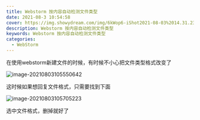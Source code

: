 ```yaml
---
title: Webstorm 按内容自动检测文件类型
date: 2021-08-3 10:54:58
cover: https://img.showydream.com/img/6kWop6-iShot2021-08-03%2014.31.23.png
description: Webstorm 按内容自动检测文件类型
keywords: Webstorm 按内容自动检测文件类型
categories: 
  - WebStorm
---
```


在使用webstorm新建文件的时候，有时候不小心把文件类型格式改变了

![image-20210803105550642](https://img.showydream.com/img/6QjWtT-image-20210803105550642.png)

这时候如果想回复文件格式，只需要找到下面

![image-20210803105705223](https://img.showydream.com/img/ZWOA5t-image-20210803105705223.png)

选中文件格式，删掉就好了
